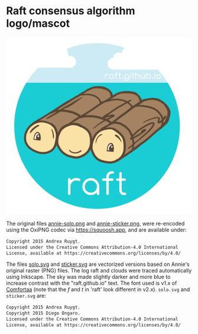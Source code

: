 # Raft consensus algorithm logo/mascot

![logo](annie-sticker.png)



The original files [annie-solo.png](annie-solo.png) and
[annie-sticker.png](annie-sticker.png), were re-encoded using the OxiPNG
codec via https://squoosh.app, and are available under:

    Copyright 2015 Andrea Ruygt.
    Licensed under the Creative Commons Attribution-4.0 International
    License, available at https://creativecommons.org/licenses/by/4.0/


The files [solo.svg](solo.svg) and [sticker.svg](sticker.svg) are vectorized
versions based on Annie's original raster (PNG) files. The log raft and clouds
were traced automatically using Inkscape.  The sky was made slightly darker and
more blue to increase contrast with the "raft.github.io" text.  The font used
is v1.x of [Comfortaa](https://github.com/ongardie/Comfortaa/tree/master/v1.x)
(note that the *f* and *t* in 'raft' look different in v2.x).
`solo.svg` and `sticker.svg` are:

    Copyright 2015 Andrea Ruygt.
    Copyright 2015 Diego Ongaro.
    Licensed under the Creative Commons Attribution-4.0 International
    License, available at https://creativecommons.org/licenses/by/4.0/
